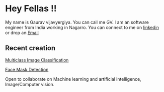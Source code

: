 
<!--
**gaurav-vijayvergiya/gaurav-vijayvergiya** is a ✨ _special_ ✨ repository because its `README.md` (this file) appears on your GitHub profile.

Here are some ideas to get you started:
// <img src="" width="30px">
-->

# Hey Fellas !!
 
My name is Gaurav vijavyergiya. You can call me GV. I am an software engineer from India working in Nagarro. You can connect to me on [linkedin](https://www.linkedin.com/in/gvj) or drop an [Email](gauravvijayvergiy@gmail.com)

## Recent creation 
[Multiclass Image Classification](https://github.com/gaurav-vijayvergiya/SpringBoard_GV/tree/master/Multiclass%20Image%20Classification)

[Face Mask Detection](https://github.com/gaurav-vijayvergiya/Facemask-detection)



Open to collaborate on Machine learning and artificial intelligence, Image/Computer vision. 

